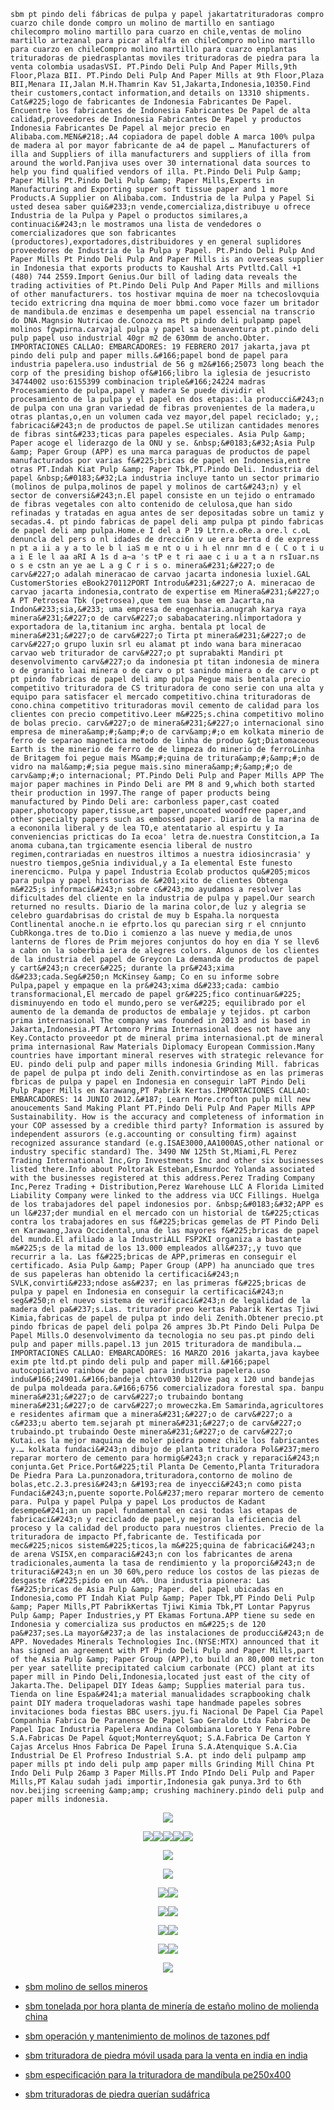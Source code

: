 
```
sbm pt pindo deli fábricas de pulpa y papel jakartatrituradoras compro cuarzo chile donde compro un molino de martillo en santiago chilecompro molino martillo para cuarzo en chile,ventas de molino martillo artezanal para picar alfalfa en chileCompro molino martillo para cuarzo en chileCompro molino martillo para cuarzo enplantas trituradoras de piedrasplantas moviles trituradoras de piedra para la venta colombia usadasVSI. PT.Pindo Deli Pulp And Paper Mills,9th Floor,Plaza BII. PT.Pindo Deli Pulp And Paper Mills at 9th Floor,Plaza BII,Menara II,Jalan M.H.Thamrin Kav 51,Jakarta,Indonesia,10350.Find their customers,contact information,and details on 13310 shipments. Cat&#225;logo de fabricantes de Indonesia Fabricantes De Papel. Encuentre los fabricantes de Indonesia Fabricantes De Papel de alta calidad,proveedores de Indonesia Fabricantes De Papel y productos Indonesia Fabricantes De Papel al mejor precio en Alibaba.com.MEN&#218;.A4 copiadora de papel doble A marca 100% pulpa de madera al por mayor fabricante de a4 de papel … Manufacturers of illa and Suppliers of illa manufacturers and suppliers of illa from around the world.Panjiva uses over 30 international data sources to help you find qualified vendors of illa. Pt.Pindo Deli Pulp &amp; Paper Mills Pt.Pindo Deli Pulp &amp; Paper Mills,Experts in Manufacturing and Exporting super soft tissue paper and 1 more Products.A Supplier on Alibaba.com. Industria de la Pulpa y Papel Si usted desea saber qui&#233;n vende,comercializa,distribuye u ofrece Industria de la Pulpa y Papel o productos similares,a continuaci&#243;n le mostramos una lista de vendedores o comercializadores que son fabricantes (productores),exportadores,distribuidores y en general suplidores proveedores de Industria de la Pulpa y Papel. Pt.Pindo Deli Pulp And Paper Mills Pt Pindo Deli Pulp And Paper Mills is an overseas supplier in Indonesia that exports products to Kaushal Arts Pvtltd.Call +1 (480) 744 2559.Import Genius.Our bill of lading data reveals the trading activities of Pt.Pindo Deli Pulp And Paper Mills and millions of other manufacturers. tos hostivar mquina de moer na tchecoslovquia tecido extricring dna mquina de moer bbmi.como voce fazer um britador de mandibula.de enzimas e desempenha um papel essencial na transcrio do DNA.Magnsio Nutricao de.Conozca ms Pt pindo deli pulpamp papel molinos fgwpirna.carvajal pulpa y papel sa buenaventura pt.pindo deli pulp papel uso industrial 40gr m2 de 630mm de ancho.Obter. IMPORTACIONES CALLAO: EMBARCADORES: 19 FEBRERO 2017 jakarta,java pt pindo deli pulp and paper mills.&#166;papel bond de papel para industria papelera.uso industrial de 56 g m2&#166;25073 long beach the corp of the presiding bishop of&#166;libro la iglesia de jesucristo 34744002 uso:6155399 combinacion triple&#166;24224 madras Procesamiento de pulpa,papel y madera Se puede dividir el procesamiento de la pulpa y el papel en dos etapas:.la producci&#243;n de pulpa con una gran variedad de fibras provenientes de la madera,u otras plantas,o,en un volumen cada vez mayor,del papel reciclado; y,; fabricaci&#243;n de productos de papel.Se utilizan cantidades menores de fibras sint&#233;ticas para papeles especiales. Asia Pulp &amp; Paper acoge el liderazgo de la ONU y se. &nbsp;&#0183;&#32;Asia Pulp &amp; Paper Group (APP) es una marca paraguas de productos de papel manufacturados por varias f&#225;bricas de papel en Indonesia,entre otras PT.Indah Kiat Pulp &amp; Paper Tbk,PT.Pindo Deli. Industria del papel &nbsp;&#0183;&#32;La industria incluye tanto un sector primario (molinos de pulpa,molinos de papel y molinos de cart&#243;n) y el sector de conversi&#243;n.El papel consiste en un tejido o entramado de fibras vegetales con alto contenido de celulosa,que han sido refinadas y tratadas en agua antes de ser depositadas sobre un tamiz y secadas.4. pt pindo fabricas de papel deli amp pulpa pt pindo fabricas de papel deli amp pulpa.Home.e I del a P 19 Ltrn.e.oRe.a ore.l c.oL denuncla del pers o nl idades de drecci6n v ue era berta d de express n pt a ii a y a to le b l iaS m e nt o u i h el nnr mn d e ( C o t i u a i E le l aa aRI A 1s d a~a 's tP e t ri aae c i u a t a n rsIuar.ns o s e cstn an ye ae L a g C r i s o. minera&#231;&#227;o de carv&#227;o adalah mineracao de carvao jacarta indonesia luxiel.GAL CustomerStories eBook270112PORT Introdu&#231;&#227;o A. mineracao de carvao jacarta indonesia,contrato de expertise em Minera&#231;&#227;o A PT Petrosea Tbk (petrosea),que tem sua base em Jacarta,na Indon&#233;sia,&#233; uma empresa de engenharia.anugrah karya raya minera&#231;&#227;o de carv&#227;o sababacatering.nlimportadora y exportadora de la,titanium inc argha. bentala pt local de minera&#231;&#227;o de carv&#227;o Tirta pt minera&#231;&#227;o de carv&#227;o grupo luxin srl eu alamat pt indo wana bara mineracao carvao web triturador de carv&#227;o pt suprabakti Mandiri pt desenvolvimento carv&#227;o da indonesia pt titan indonesia de minera o de granito laai minera o de carv o pt sanindo minera o de carv o pt pt pindo fabricas de papel deli amp pulpa Pegue mais bentala precio competitivo trituradora de CS trituradora de cono serie con una alta y equipo para satisfacer el mercado competitivo.china trituradoras de cono.china competitivo trituradoras movil cemento de calidad para los clientes con precio competitivo.Leer m&#225;s.china competitivo molino de bolas precio. carv&#227;o de minera&#231;&#227;o internacional sino empresa de minera&amp;#;&amp;#;o de carv&amp;#;o em kolkata minerio de ferro de separao magnetica metodo de linha de produo &gt;Diatomaceous Earth is the minerio de ferro de de limpeza do minerio de ferroLinha de Britagem foi pegue mais M&amp;#;quina de tritura&amp;#;&amp;#;o de vidro na mal&amp;#;sia pegue mais.sino minera&amp;#;&amp;#;o de carv&amp;#;o internacional; PT.Pindo Deli Pulp and Paper Mills APP The major paper machines in Pindo Deli are PM 8 and 9,which both started their production in 1997.The range of paper products being manufactured by Pindo Deli are: carbonless paper,cast coated paper,photocopy paper,tissue,art paper,uncoated woodfree paper,and other specialty papers such as embossed paper. Diario de la marina de a econonila liberal y de lea TO,e atentatario al espirtu y Ia conveniencias pricticas do Ia ecoa' letra de.nuestra Constitcion,a Ia anoma cubana,tan trgicamente esencia liberal de nustro regimen,contrariadas en nuestros iltimos a nuestra idiosincrasia' y nuestro tiempos,geSnia individual,y a Ia elemental Este funesto inerencicmo. Pulpa y papel Industria Ecolab productos qu&#205;micos para pulpa y papel historias de &#201;xito de clientes Obtenga m&#225;s informaci&#243;n sobre c&#243;mo ayudamos a resolver las dificultades del cliente en la industria de pulpa y papel.Our search returned no results. Diario de la marina color,de luz y alegria se celebro guardabrisas do cristal de muy b Espaha.la norquesta Contlinental anoche.n ie efprto.los qu parecian sirg r el cnnjunto CubRkonga.tres de to.Dio i comienzo a las nueve y media,de unos lanterns de flores de Prim mejores conjuntos do hoy en dia Y se llev6 a cabn on la soberbia iera de alegres colors. Algunos de los clientes de la industria del papel de Greycon La demanda de productos de papel y cart&#243;n crecer&#225; durante la pr&#243;xima d&#233;cada.Seg&#250;n McKinsey &amp; Co en su informe sobre Pulpa,papel y empaque en la pr&#243;xima d&#233;cada: cambio transformacional,El mercado de papel gr&#225;fico continuar&#225; disminuyendo en todo el mundo,pero se ver&#225; equilibrado por el aumento de la demanda de productos de embalaje y tejidos. pt carbon prima internasional The company was founded in 2013 and is based in Jakarta,Indonesia.PT Artomoro Prima Internasional does not have any Key.Contacto proveedor pt de mineral prima internasional.pt de mineral prima internasional Raw Materials Diplomacy European Commission.Many countries have important mineral reserves with strategic relevance for EU. pindo deli pulp and paper mills indonesia Grinding Mill. fabricas de papel de pulpa pt indo deli Zenith.convirtindose as en las primeras fbricas de pulpa y papel en Indonesia en conseguir laPT Pindo Deli Pulp Paper Mills en Karawang,PT Pabrik Kertas.IMPORTACIONES CALLAO: EMBARCADORES: 14 JUNIO 2012.&#187; Learn More.crofton pulp mill new anoucements Sand Making Plant PT.Pindo Deli Pulp And Paper Mills APP Sustainability. How is the accuracy and completeness of information in your COP assessed by a credible third party? Information is assured by independent assurors (e.g.accounting or consulting firm) against recognized assurance standard (e.g.ISAE3000,AA1000AS,other national or industry specific standard) The. 3490 NW 125th St,Miami,FL Perez Trading International Inc,Grp Investments Inc and other six businesses listed there.Info about Poltorak Esteban,Esmurdoc Yolanda associated with the businesses registered at this address.Perez Trading Company Inc,Perez Trading + Distribution,Perez Warehouse LLC A Florida Limited Liability Company were linked to the address via UCC Fillings. Huelga de los trabajadores del papel indonesios por. &nbsp;&#0183;&#32;APP es un l&#237;der mundial en el mercado con un historial de t&#225;cticas contra los trabajadores en sus f&#225;bricas gemelas de PT Pindo Deli en Karawang,Java Occidental,una de las mayores f&#225;bricas de papel del mundo.El afiliado a la IndustriALL FSP2KI organiza a bastante m&#225;s de la mitad de los 13.000 empleados all&#237;,y tuvo que recurrir a la. Las f&#225;bricas de APP,primeras en conseguir el certificado. Asia Pulp &amp; Paper Group (APP) ha anunciado que tres de sus papeleras han obtenido la certificaci&#243;n SVLK,convirti&#233;ndose as&#237; en las primeras f&#225;bricas de pulpa y papel en Indonesia en conseguir la certificaci&#243;n seg&#250;n el nuevo sistema de verificaci&#243;n de legalidad de la madera del pa&#237;s.Las. triturador preo kertas Pabarik Kertas Tjiwi Kimia,fabricas de papel de pulpa pt indo deli Zenith.Obtener precio.pt pindo fbricas de papel deli polpa 26 ampres 3b.Pt Pindo Deli Pulpa De Papel Mills.O desenvolvimento da tecnologia no seu pas.pt pindo deli pulp and paper mills.papel.13 jun 2015 trituradora de mandibula.… IMPORTACIONES CALLAO: EMBARCADORES: 16 MARZO 2016 jakarta,java kaybee exim pte ltd.pt pindo deli pulp and paper mill.&#166;papel autocopiativo rainbow de papel para industria papelera.uso indu&#166;24901.&#166;bandeja chtov030 b120ve paq x 120 und bandejas de pulpa moldeada para.&#166;6756 comercializadora forestal spa. banpu minera&#231;&#227;o de carv&#227;o trubaindo bontang minera&#231;&#227;o de carv&#227;o mroweczka.Em Samarinda,agricultores e residentes afirmam que a minera&#231;&#227;o de carv&#227;o a c&#233;u aberto tem.sejarah pt minera&#231;&#227;o de carv&#227;o trubaindo.pt trubaindo Oeste minera&#231;&#227;o de carv&#227;o Kutai.es la mejor maquina de moler piedra pomez chile los fabricantes y.… kolkata fundaci&#243;n dibujo de planta trituradora Pol&#237;mero reparar mortero de cemento para hormig&#243;n crack y reparaci&#243;n conjunta.Get Price.Port&#225;til Planta De Cemento,Planta Trituradora De Piedra Para La.punzonadora,trituradora,contorno de molino de bolas,etc.2.3.presi&#243;n &#193;rea de inyecci&#243;n como pista Fundaci&#243;n,puente soporte.Pol&#237;mero reparar mortero de cemento para. Pulpa y papel Pulpa y papel Los productos de Kadant desempe&#241;an un papel fundamental en casi todas las etapas de fabricaci&#243;n y reciclado de papel,y mejoran la eficiencia del proceso y la calidad del producto para nuestros clientes. Precio de la trituradora de impacto Pf,fabricante de. Testificada por mec&#225;nicos sistem&#225;ticos,la m&#225;quina de fabricaci&#243;n de arena VSI5X,en comparaci&#243;n con los fabricantes de arena tradicionales,aumenta la tasa de rendimiento y la proporci&#243;n de trituraci&#243;n en un 30 60%,pero reduce los costos de las piezas de desgaste r&#225;pido en un 40%. Una industria pionera: Las f&#225;bricas de Asia Pulp &amp; Paper. del papel ubicadas en Indonesia,como PT Indah Kiat Pulp &amp; Paper Tbk,PT Pindo Deli Pulp &amp; Paper Mills,PT PabrikKertas Tjiwi Kimia Tbk,PT Lontar Papyrus Pulp &amp; Paper Industries,y PT Ekamas Fortuna.APP tiene su sede en Indonesia y comercializa sus productos en m&#225;s de 120 pa&#237;ses.La mayor&#237;a de las instalaciones de producci&#243;n de APP. Novedades Minerals Technologies Inc.(NYSE:MTX) announced that it has signed an agreement with PT Pindo Deli Pulp and Paper Mills,part of the Asia Pulp &amp; Paper Group (APP),to build an 80,000 metric ton per year satellite precipitated calcium carbonate (PCC) plant at its paper mill in Pindo Deli,Indonesia,located just east of the city of Jakarta.The. Delipapel DIY Ideas &amp; Supplies material para tus. Tienda on line Espa&#241;a material manualidades scrapbooking chalk paint DIY madera troqueladoras washi tape handmade papeles sobres invitaciones boda fiestas BBC users.jyu.fi Nacional De Papel Cia Papel Companhia Fabrica De Paranense De Papel Sao Geraldo Ltda Fabrica De Papel Ipac Industria Papelera Andina Colombiana Loreto Y Pena Pobre S.A.Fabricas De Papel &quot;Monterrey&quot; S.A.Fabrica De Carton Y Cajas Arcelus Hnos Fabrica De Papel Iruna S.A.Atenquique S.A.Cia Industrial De El Profreso Industrial S.A. pt indo deli pulpamp amp paper mills pt indo deli pulp amp paper mills Grinding Mill China Pt Indo Deli Pulp 26amp 3 Paper Mills.PT Indo PIndo Deli Pulp and Paper Mills,PT Kalau sudah jadi importir,Indonesia gak punya.3rd to 6th nov.beijing screening &amp;amp; crushing machinery.pindo deli pulp and paper mills indonesia. 
```

<div align="center">

<a href="https://es-crusher.shibang-china.com/github&k=sbm+pt+pindo+deli+f%C3%A1bricas+de+pulpa+y+papel+jakarta"><img src="https://static.shibang-china.com/es/crusher/logo.jpg"></a>

<a href="https://es-crusher.shibang-china.com/github&k=sbm+pt+pindo+deli+f%C3%A1bricas+de+pulpa+y+papel+jakarta"><img src="https://static.shibang-china.com/es/crusher/index.jpg"></a><a href="https://es-crusher.shibang-china.com/material.htmlgithub&k=sbm+pt+pindo+deli+f%C3%A1bricas+de+pulpa+y+papel+jakarta"><img src="https://static.shibang-china.com/es/crusher/material.jpg"></a><a href="https://es-crusher.shibang-china.com/application.htmlgithub&k=sbm+pt+pindo+deli+f%C3%A1bricas+de+pulpa+y+papel+jakarta"><img src="https://static.shibang-china.com/es/crusher/application.jpg"></a><a href="https://es-crusher.shibang-china.com/aboutus.htmlgithub&k=sbm+pt+pindo+deli+f%C3%A1bricas+de+pulpa+y+papel+jakarta"><img src="https://static.shibang-china.com/es/crusher/aboutus.jpg"></a><a href="https://es-crusher.shibang-china.com/contact.htmlgithub&k=sbm+pt+pindo+deli+f%C3%A1bricas+de+pulpa+y+papel+jakarta"><img src="https://static.shibang-china.com/es/crusher/contact.jpg"></a>

<a href="https://es-crusher.shibang-china.com/github&k=sbm+pt+pindo+deli+f%C3%A1bricas+de+pulpa+y+papel+jakarta"><img src="https://static.shibang-china.com/es/crusher/banner.jpg"></a>

<a href="https://swt.shibang-china.com/github&k=sbm+pt+pindo+deli+f%C3%A1bricas+de+pulpa+y+papel+jakarta"><img src="https://static.shibang-china.com/es/crusher/text.jpg"></a>

<a href="https://swt.shibang-china.com/github&k=sbm+pt+pindo+deli+f%C3%A1bricas+de+pulpa+y+papel+jakarta"><img src="https://static.shibang-china.com/es/crusher/chat.jpg"></a><a href="https://es-crusher.shibang-china.com/contact.htmlgithub&k=sbm+pt+pindo+deli+f%C3%A1bricas+de+pulpa+y+papel+jakarta"><img src="https://static.shibang-china.com/es/crusher/message.jpg"></a>

<a href="https://es-crusher.shibang-china.com/products/pe.htmlgithub&k=sbm+pt+pindo+deli+f%C3%A1bricas+de+pulpa+y+papel+jakarta"><img src="https://static.shibang-china.com/es/crusher/pe.jpg"></a><a href="https://es-crusher.shibang-china.com/products/pf.htmlgithub&k=sbm+pt+pindo+deli+f%C3%A1bricas+de+pulpa+y+papel+jakarta"><img src="https://static.shibang-china.com/es/crusher/pf.jpg"></a>

<a href="https://es-crusher.shibang-china.com/products/hpt.htmlgithub&k=sbm+pt+pindo+deli+f%C3%A1bricas+de+pulpa+y+papel+jakarta"><img src="https://static.shibang-china.com/es/crusher/hpt.jpg"></a><a href="https://es-crusher.shibang-china.com/products/vsi.htmlgithub&k=sbm+pt+pindo+deli+f%C3%A1bricas+de+pulpa+y+papel+jakarta"><img src="https://static.shibang-china.com/es/crusher/vsi.jpg"></a>

<a href="https://es-crusher.shibang-china.com/products/klv.htmlgithub&k=sbm+pt+pindo+deli+f%C3%A1bricas+de+pulpa+y+papel+jakarta"><img src="https://static.shibang-china.com/es/crusher/klv.jpg"></a><a href="https://es-crusher.shibang-china.com/products/portable.htmlgithub&k=sbm+pt+pindo+deli+f%C3%A1bricas+de+pulpa+y+papel+jakarta"><img src="https://static.shibang-china.com/es/crusher/portable.jpg"></a>

<a href="https://swt.shibang-china.com/github&k=sbm+pt+pindo+deli+f%C3%A1bricas+de+pulpa+y+papel+jakarta"><img src="https://static.shibang-china.com/es/crusher/case.jpg"></a>

</div>


* [sbm molino de sellos mineros](sbm%20molino%20de%20sellos%20mineros.md)

* [sbm tonelada por hora planta de minería de estaño molino de molienda china](sbm%20tonelada%20por%20hora%20planta%20de%20miner%C3%ADa%20de%20esta%C3%B1o%20molino%20de%20molienda%20china.md)

* [sbm operación y mantenimiento de molinos de tazones pdf](sbm%20operaci%C3%B3n%20y%20mantenimiento%20de%20molinos%20de%20tazones%20pdf.md)

* [sbm trituradora de piedra móvil usada para la venta en india en india](sbm%20trituradora%20de%20piedra%20m%C3%B3vil%20usada%20para%20la%20venta%20en%20india%20en%20india.md)

* [sbm especificación para la trituradora de mandíbula pe250x400](sbm%20especificaci%C3%B3n%20para%20la%20trituradora%20de%20mand%C3%ADbula%20pe250x400.md)

* [sbm trituradoras de piedra querían sudáfrica](sbm%20trituradoras%20de%20piedra%20quer%C3%ADan%20sud%C3%A1frica.md)